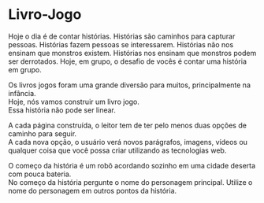 # Livro-Jogo

<p>
  Hoje o dia é de contar histórias.
Histórias são caminhos para capturar pessoas.        
Histórias fazem pessoas se interessarem.                
Histórias não nos ensinam que monstros existem.        
Histórias nos ensinam que monstros podem ser derrotados.        
Hoje, em grupo, o desafio de vocês é contar uma história em grupo.        

Os livros jogos foram uma grande diversão para muitos, principalmente na infância.        
Hoje, nós vamos construir um livro jogo.        
Essa história não pode ser linear.      

A cada página construída, o leitor tem de ter pelo menos duas opções de caminho para seguir.        
A cada nova opção, o usuário verá novos parágrafos, imagens, vídeos ou qualquer coisa que você possa criar utilizando as tecnologias web.        

O começo da história é um robô acordando sozinho em uma cidade deserta com pouca bateria.        
No começo da história pergunte o nome do personagem principal. Utilize o nome do personagem em outros pontos da história. 
 </p>
